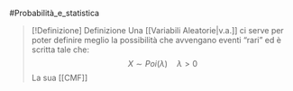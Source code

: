 #Probabilità_e_statistica 
>[!Definizione]  Definizione
>Una [[Variabili Aleatorie|v.a.]] ci serve per poter definire meglio la possibilità che avvengano eventi “rari” ed è scritta tale che:
>$$X\sim Poi(\lambda)\quad \lambda>0$$
>La sua [[CMF]]